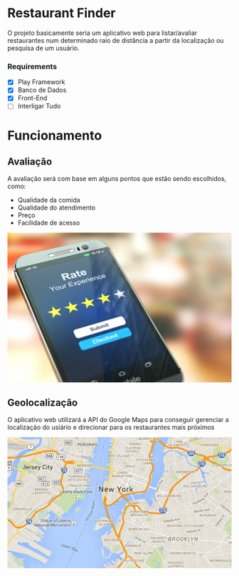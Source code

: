 # Restaurant Finder

O projeto basicamente seria um aplicativo web para listar/avaliar restaurantes num determinado raio de distância a partir da localização ou pesquisa de um usuário.

### Requirements
- [X] Play Framework
- [X] Banco de Dados
- [X] Front-End
- [ ] Interligar Tudo

# Funcionamento

## Avaliação

A avaliação será com base em alguns pontos que estão sendo escolhidos, como:
- Qualidade da comida
- Qualidade do atendimento
- Preço
- Facilidade de acesso

 ![](images/Ratings.jpeg)


## Geolocalização
 O aplicativo web utilizará a API do Google Maps para conseguir gerenciar a localização do usiário e direcionar para os restaurantes mais próximos
 
 ![](images/Maps.jpeg)
